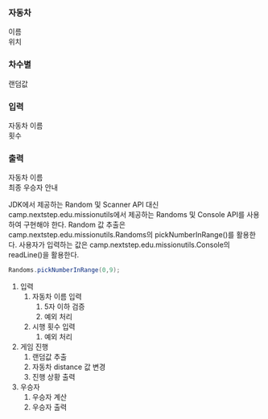 <!-- 어렵다.. 뭐부터 해야할 지 모르겠다.. -->

### 자동차
이름   
위치   

### 차수별
랜덤값

### 입력
자동차 이름   
횟수   

### 출력
자동차 이름   
최종 우승자 안내


JDK에서 제공하는 Random 및 Scanner API 대신 camp.nextstep.edu.missionutils에서 제공하는 Randoms 및 Console API를 사용하여 구현해야 한다.
Random 값 추출은 camp.nextstep.edu.missionutils.Randoms의 pickNumberInRange()를 활용한다.
사용자가 입력하는 값은 camp.nextstep.edu.missionutils.Console의 readLine()을 활용한다.

```java
Randoms.pickNumberInRange(0,9);
```

1. 입력
   1. 자동차 이름 입력
      1. 5자 이하 검증
      2. 예외 처리
   2. 시행 횟수 입력 
      1. 예외 처리
2. 게임 진행
   1. 랜덤값 추출
   2. 자동차 distance 값 변경
   3. 진행 상황 출력
3. 우승자
   1. 우승자 계산
   2. 우승자 출력